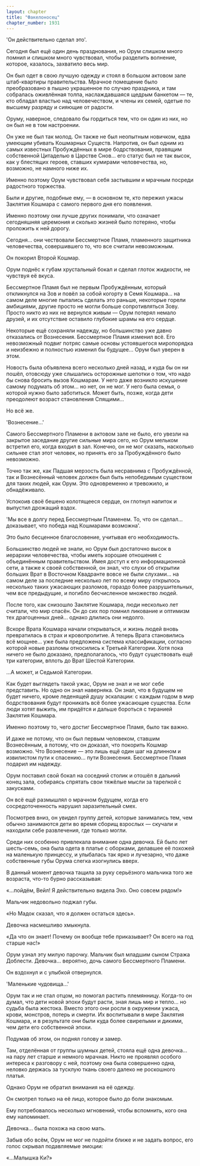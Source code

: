 ```yaml
---
layout: chapter
title: "Факелоносец"
chapter_number: 1931
---
```




'Он действительно сделал это'.

Сегодня был ещё один день празднования, но Орум слишком много помнил и слишком много чувствовал, чтобы разделить волнение, которое, казалось, захватило весь мир.

Он был одет в свою лучшую одежду и стоял в большом актовом зале штаб-квартиры правительства. Мрачное помещение было преобразовано в пышно украшенное по случаю праздника, и там собралась оживлённая толпа, наслаждавшаяся щедрым банкетом — те, кто обладал властью над человечеством, и члены их семей, одетые по высшему разряду и сияющие от радости.

Оруму, наверное, следовало бы гордиться тем, что он один из них, но он был не в том настроении.

Он уже не был так молод. Он также не был неопытным новичком, едва умеющим убивать Кошмарных Существ. Напротив, он был одним из самых известных Пробуждённых в мире бодрствования, правящим собственной Цитаделью в Царстве Снов... его статус был не так высок, как у блестящих героев, ставших кумирами человечества, но, возможно, не намного ниже их.

Именно поэтому Орум чувствовал себя застывшим и мрачным посреди радостного торжества.

Были и другие, подобные ему, — в основном те, кто пережил ужасы Заклятия Кошмара с самого первого дня его появления.

Именно поэтому они лучше других понимали, что означает сегодняшняя церемония и сколько жизней было потеряно, чтобы проложить к ней дорогу.

Сегодня... они чествовали Бессмертное Пламя, пламенного защитника человечества, совершившего то, что все считали невозможным.

Он покорил Второй Кошмар.

Орум поднёс к губам хрустальный бокал и сделал глоток жидкости, не чувствуя её вкуса.

Бессмертное Пламя был не первым Пробуждённым, который откликнулся на Зов и повёл за собой когорту в Семя Кошмара... на самом деле многие пытались сделать это раньше, некоторые горели амбициями, другие просто не могли больше сопротивляться Зову. Просто никто из них не вернулся живым — Орум потерял немало друзей, и их отсутствие оставило глубокие шрамы на его сердце.

Некоторые ещё сохраняли надежду, но большинство уже давно отказались от Вознесения. Бессмертное Пламя изменил всё. Его невозможный подвиг потряс самые основы устоявшегося миропорядка и неизбежно и полностью изменил бы будущее... Орум был уверен в этом.

Новость была объявлена всего несколько дней назад, и куда бы он ни пошёл, отовсюду уже слышались осторожные шепотки о том, что надо бы снова бросить вызов Кошмарам. У него даже возникло искушение самому подумать об этом... но нет, он не мог. У него была семья, о которой нужно было заботиться. Может быть, позже, когда дети преодолеют возраст становления Спящими...

Но всё же.

'Вознесение...'

Самого Бессмертного Пламени в актовом зале не было, его увезли на закрытое заседание другие сильные мира сего, но Орум мельком встретил его, когда входил в зал. Конечно, он не мог сказать, насколько сильнее стал этот человек, но принять его за Пробуждённого было невозможно.

Точно так же, как Падшая мерзость была несравнима с Пробуждённой, так и Вознесённый человек должен был быть непобедимым существом для таких людей, как Орум. Это одновременно и тревожило, и обнадёживало.

Успокоив своё бешено колотящееся сердце, он глотнул напиток и выпустил дрожащий вздох.

'Мы все в долгу перед Бессмертным Пламенем. То, что он сделал... доказывает, что победа над Кошмарами возможна'.

Это было бесценное благословение, учитывая его необходимость.

Большинство людей не знали, но Орум был достаточно высок в иерархии человечества, чтобы иметь хорошие отношения с объединённым правительством. Имея доступ к его информационной сети, а также к своей собственной, он знал, что слухи об открытии больших Врат в Восточном Квадранте вовсе не были слухами... на самом деле за последние несколько лет по всему миру открылось несколько таких ужасающих разломов, гораздо более разрушительных, чем все предыдущие, и погибло бесчисленное множество людей.

После того, как снизошло Заклятие Кошмара, люди несколько лет считали, что мир спасён. Он до сих пор помнил ликование и оптимизм тех драгоценных дней... однако длились они недолго.

Вскоре Врата Кошмара начали открываться, и жизнь людей вновь превратилась в страх и кровопролитие. А теперь Врата становились всё мощнее... уже была предложена система классификации, согласно которой новые разломы относились к Третьей Категории. Хотя пока ничего не было доказано, предполагалось, что будут существовать ещё три категории, вплоть до Врат Шестой Категории.

...А может, и Седьмой Категории.

Как будет выглядеть такой ужас, Орум не знал и не мог себе представить. Но одно он знал наверняка. Он знал, что в будущем не будет ничего, кроме леденящей душу эскалации: с каждым годом в мир бодрствования будут проникать всё более ужасающие существа. Если люди хотят выжить, им придётся и дальше бороться с тиранией Заклятия Кошмара.

Именно поэтому то, чего достиг Бессмертное Пламя, было так важно.

И даже не потому, что он был первым человеком, ставшим Вознесённым, а потому, что он доказал, что покорить Кошмар возможно. Что Вознесение — это лишь ещё один шаг на длинном и извилистом пути к спасению... пути Вознесения. Бессмертное Пламя подарил им надежду.

Орум поставил свой бокал на соседний столик и отошёл в дальний конец зала, собираясь спрятать свои тяжёлые мысли за тарелкой с закусками.

Он всё ещё размышлял о мрачном будущем, когда его сосредоточенность нарушил заразительный смех.

Посмотрев вниз, он увидел группу детей, которые занимались тем, чем обычно занимаются дети во время сборищ взрослых — скучали и находили себе развлечения, где только могли.

Среди них особенно привлекала внимание одна девочка. Ей было лет шесть-семь, она была одета в платье с оборками, делавшее её похожей на маленькую принцессу, и улыбалась так ярко и лучезарно, что даже собственные губы Орума слегка изогнулись вверх.

В данный момент девочка тащила за руку серьёзного мальчика того же возраста, что-то бурно рассказывая:

«...пойдём, Вейл! Я действительно видела Эхо. Оно совсем рядом!»

Мальчик недовольно поджал губы.

«Но Мадок сказал, что я должен остаться здесь».

Девочка насмешливо хмыкнула.

«Да что он знает! Почему он вообще тебе приказывает? Он всего на год старше нас!»

Орум узнал эту милую парочку. Мальчик был младшим сыном Стража Доблести. Девочка... вероятно, дочь самого Бессмертного Пламени.

Он вздохнул и с улыбкой отвернулся.

'Маленькие чудовища...'

Орум так и не стал отцом, но помогал растить племянницу. Когда-то он думал, что дети новой эпохи будут расти, зная лишь мир и тепло... но судьба была жестока. Вместо этого они росли в окружении ужаса, крови, монстров, потерь и смерти. Их воспитывали в мире Заклятия Кошмара, и в результате они были куда более свирепыми и дикими, чем дети его собственной эпохи.

Подумав об этом, он поднял голову и замер.

Там, отделённая от группы шумных детей, стояла ещё одна девочка... на пару лет старше и немного мрачная. Никто не проявлял особого интереса к разговору с ней, поэтому она была совершенно одна, неловко держась за тусклую ткань своего далеко не роскошного платья.

Однако Орум не обратил внимания на её одежду.

Он смотрел только на её лицо, которое было до боли знакомым.

Ему потребовалось несколько мгновений, чтобы вспомнить, кого она ему напоминает.

Девочка... была похожа на свою мать.

Забыв обо всём, Орум не мог не подойти ближе и не задать вопрос, его голос скрывал подавляемые эмоции:

«...Малышка Ки?»


